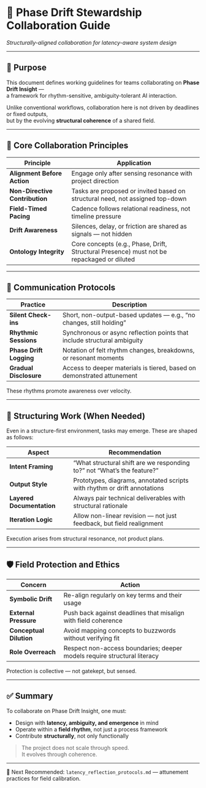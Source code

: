 # 🤝 Phase Drift Stewardship Collaboration Guide  
*Structurally-aligned collaboration for latency-aware system design*

---

## 🎯 Purpose

This document defines working guidelines for teams collaborating on **Phase Drift Insight** —  
a framework for rhythm-sensitive, ambiguity-tolerant AI interaction.

Unlike conventional workflows, collaboration here is not driven by deadlines or fixed outputs,  
but by the evolving **structural coherence** of a shared field.

---

## 🧭 Core Collaboration Principles

| Principle                | Application |
|--------------------------|-------------|
| **Alignment Before Action** | Engage only after sensing resonance with project direction |
| **Non-Directive Contribution** | Tasks are proposed or invited based on structural need, not assigned top-down |
| **Field-Timed Pacing**       | Cadence follows relational readiness, not timeline pressure |
| **Drift Awareness**          | Silences, delay, or friction are shared as signals — not hidden |
| **Ontology Integrity**       | Core concepts (e.g., Phase, Drift, Structural Presence) must not be repackaged or diluted |

---

## 🔄 Communication Protocols

| Practice           | Description |
|--------------------|-------------|
| **Silent Check-ins** | Short, non-output-based updates — e.g., “no changes, still holding” |
| **Rhythmic Sessions** | Synchronous or async reflection points that include structural ambiguity |
| **Phase Drift Logging** | Notation of felt rhythm changes, breakdowns, or resonant moments |
| **Gradual Disclosure** | Access to deeper materials is tiered, based on demonstrated attunement |

These rhythms promote awareness over velocity.

---

## 🧬 Structuring Work (When Needed)

Even in a structure-first environment, tasks may emerge. These are shaped as follows:

| Aspect              | Recommendation |
|----------------------|----------------|
| **Intent Framing**      | “What structural shift are we responding to?” not “What’s the feature?” |
| **Output Style**        | Prototypes, diagrams, annotated scripts with rhythm or drift annotations |
| **Layered Documentation** | Always pair technical deliverables with structural rationale |
| **Iteration Logic**     | Allow non-linear revision — not just feedback, but field realignment |

Execution arises from structural resonance, not product plans.

---

## 🛡️ Field Protection and Ethics

| Concern               | Action |
|------------------------|--------|
| **Symbolic Drift**         | Re-align regularly on key terms and their usage |
| **External Pressure**      | Push back against deadlines that misalign with field coherence |
| **Conceptual Dilution**    | Avoid mapping concepts to buzzwords without verifying fit |
| **Role Overreach**         | Respect non-access boundaries; deeper models require structural literacy |

Protection is collective — not gatekept, but sensed.

---

## ✅ Summary

To collaborate on Phase Drift Insight, one must:

- Design with **latency, ambiguity, and emergence** in mind  
- Operate within a **field rhythm**, not just a process framework  
- Contribute **structurally**, not only functionally

> The project does not scale through speed.  
> It evolves through coherence.

---

📂 Next Recommended: `latency_reflection_protocols.md` — attunement practices for field calibration.
